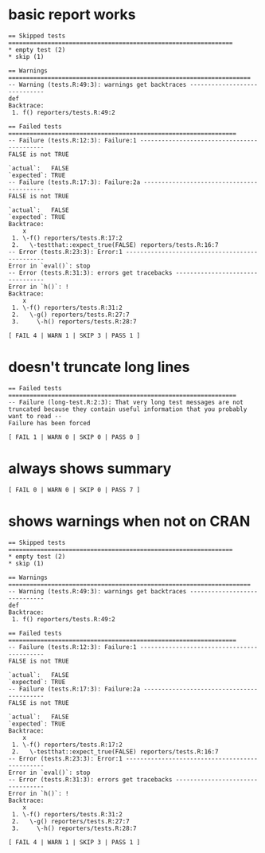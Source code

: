 # basic report works

    == Skipped tests ===============================================================
    * empty test (2)
    * skip (1)
    
    == Warnings ====================================================================
    -- Warning (tests.R:49:3): warnings get backtraces -----------------------------
    def
    Backtrace:
     1. f() reporters/tests.R:49:2
    
    == Failed tests ================================================================
    -- Failure (tests.R:12:3): Failure:1 -------------------------------------------
    FALSE is not TRUE
    
    `actual`:   FALSE
    `expected`: TRUE 
    -- Failure (tests.R:17:3): Failure:2a ------------------------------------------
    FALSE is not TRUE
    
    `actual`:   FALSE
    `expected`: TRUE 
    Backtrace:
        x
     1. \-f() reporters/tests.R:17:2
     2.   \-testthat::expect_true(FALSE) reporters/tests.R:16:7
    -- Error (tests.R:23:3): Error:1 -----------------------------------------------
    Error in `eval()`: stop
    -- Error (tests.R:31:3): errors get tracebacks ---------------------------------
    Error in `h()`: !
    Backtrace:
        x
     1. \-f() reporters/tests.R:31:2
     2.   \-g() reporters/tests.R:27:7
     3.     \-h() reporters/tests.R:28:7
    
    [ FAIL 4 | WARN 1 | SKIP 3 | PASS 1 ]

# doesn't truncate long lines

    == Failed tests ================================================================
    -- Failure (long-test.R:2:3): That very long test messages are not truncated because they contain useful information that you probably want to read --
    Failure has been forced
    
    [ FAIL 1 | WARN 0 | SKIP 0 | PASS 0 ]

# always shows summary

    [ FAIL 0 | WARN 0 | SKIP 0 | PASS 7 ]

# shows warnings when not on CRAN

    == Skipped tests ===============================================================
    * empty test (2)
    * skip (1)
    
    == Warnings ====================================================================
    -- Warning (tests.R:49:3): warnings get backtraces -----------------------------
    def
    Backtrace:
     1. f() reporters/tests.R:49:2
    
    == Failed tests ================================================================
    -- Failure (tests.R:12:3): Failure:1 -------------------------------------------
    FALSE is not TRUE
    
    `actual`:   FALSE
    `expected`: TRUE 
    -- Failure (tests.R:17:3): Failure:2a ------------------------------------------
    FALSE is not TRUE
    
    `actual`:   FALSE
    `expected`: TRUE 
    Backtrace:
        x
     1. \-f() reporters/tests.R:17:2
     2.   \-testthat::expect_true(FALSE) reporters/tests.R:16:7
    -- Error (tests.R:23:3): Error:1 -----------------------------------------------
    Error in `eval()`: stop
    -- Error (tests.R:31:3): errors get tracebacks ---------------------------------
    Error in `h()`: !
    Backtrace:
        x
     1. \-f() reporters/tests.R:31:2
     2.   \-g() reporters/tests.R:27:7
     3.     \-h() reporters/tests.R:28:7
    
    [ FAIL 4 | WARN 1 | SKIP 3 | PASS 1 ]

